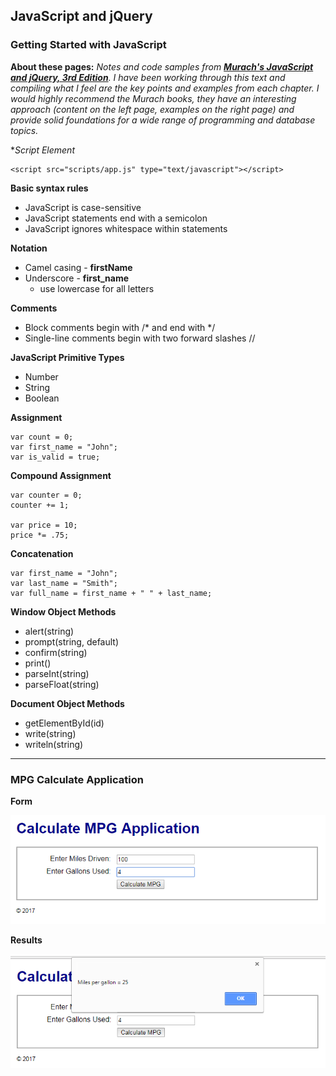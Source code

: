 ## JavaScript and jQuery 

### Getting Started with JavaScript

**About these pages:** *Notes and code samples from **[Murach's JavaScript and jQuery, 3rd Edition](https://www.murach.com/shop-books/web-development-books/murach-s-javascript-and-jquery-3rd-edition-detail)**. I have been working through this text and compiling what I feel are the key points and examples from each chapter. I would highly recommend the Murach books, they have an interesting approach (content on the left page, examples on the right page) and provide solid foundations for a wide range of programming and database topics.* 

**Script Element*

	<script src="scripts/app.js" type="text/javascript"></script>

**Basic syntax rules**

- JavaScript is case-sensitive
- JavaScript statements end with a semicolon
- JavaScript ignores whitespace within statements

**Notation**

- Camel casing - **firstName**
- Underscore - **first_name**
	- use lowercase for all letters

**Comments**

- Block comments begin with /* and end with */
- Single-line comments begin with two forward slashes //

**JavaScript Primitive Types**

- Number
- String
- Boolean

**Assignment**

	var count = 0;
	var first_name = "John";
	var is_valid = true;

**Compound Assignment**

	var counter = 0;
	counter += 1;

	var price = 10;
	price *= .75;

**Concatenation**

	var first_name = "John";
	var last_name = "Smith";
	var full_name = first_name + " " + last_name;

**Window Object Methods**

- alert(string)
- prompt(string, default)
- confirm(string)
- print()
- parseInt(string)
- parseFloat(string)

**Document Object Methods**

- getElementById(id)
- write(string)
- writeln(string)


---

### MPG Calculate Application

**Form**

![Example](/murach-javascript-jquery/ch-2/ch-2-screenshot-1.png "MPG Calculate Form")

**Results**

![Example](/murach-javascript-jquery/ch-2/ch-2-screenshot-2.png "MPG Calculate Results")





